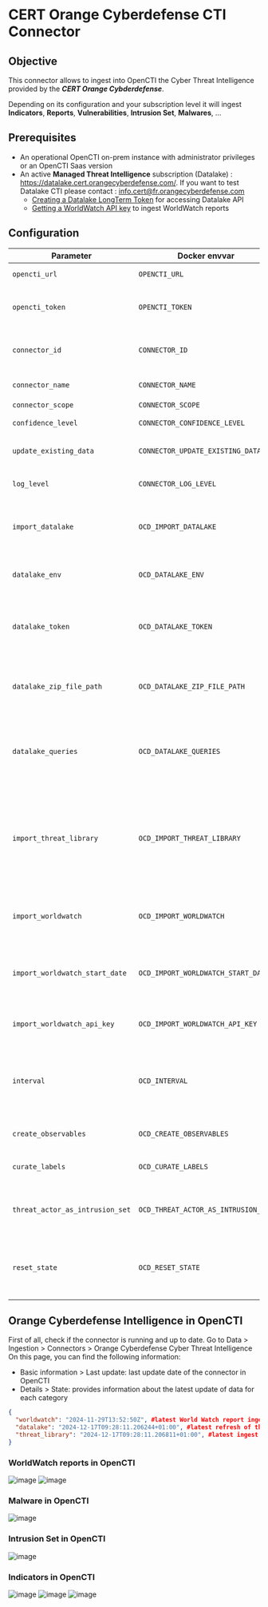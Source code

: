 # CERT Orange Cyberdefense CTI Connector

## Objective

This connector allows to ingest into OpenCTI the Cyber Threat Intelligence provided by the ***CERT Orange Cybderdefense***.

Depending on its configuration and your subscription level it will ingest **Indicators**, **Reports**, **Vulnerabilities**, **Intrusion Set**, **Malwares**, ...

## Prerequisites
- An operational OpenCTI on-prem instance with administrator privileges or an OpenCTI Saas version
- An active **Managed Threat Intelligence** subscription (Datalake) : https://datalake.cert.orangecyberdefense.com/. If you want to test Datalake CTI please contact : info.cert@fr.orangecyberdefense.com 
  - [Creating a Datalake LongTerm Token](https://datalake.cert.orangecyberdefense.com/gui/my-account) for accessing Datalake API
  - [Getting a WorldWatch API key](https://api-ww.cert.orangecyberdefense.com/api/docs) to ingest WorldWatch reports

## Configuration

| Parameter                       | Docker envvar                       | Mandatory | Description                                                                                                                                                                                                                                                     |
|---------------------------------|-------------------------------------|-----------|-----------------------------------------------------------------------------------------------------------------------------------------------------------------------------------------------------------------------------------------------------------------|
| `opencti_url`                   | `OPENCTI_URL`                       | Yes       | The URL of the OpenCTI platform.                                                                                                                                                                                                                                |
| `opencti_token`                 | `OPENCTI_TOKEN`                     | Yes       | The default admin token configured in the OpenCTI platform parameters file.                                                                                                                                                                                     |
| `connector_id`                  | `CONNECTOR_ID`                      | Yes       | A valid arbitrary `UUIDv4` that must be unique for this connector.                                                                                                                                                                                              |
| `connector_name`                | `CONNECTOR_NAME`                    | Yes       | `Orange Cyberdefense Cyber Threat Intelligence`                                                                                                                                                                                                                 |
| `connector_scope`               | `CONNECTOR_SCOPE`                   | Yes       | `ocd`                                                                                                                                                                                                                                                           |
| `confidence_level`              | `CONNECTOR_CONFIDENCE_LEVEL`        | Yes       | Set the confidence level for this data.                                                                                                                                                                                                                         |
| `update_existing_data`          | `CONNECTOR_UPDATE_EXISTING_DATA`    | Yes       | Update data already ingested into the platform.                                                                                                                                                                                                                 |
| `log_level`                     | `CONNECTOR_LOG_LEVEL`               | No        | Log output for the connector. Defaults to `INFO`.                                                                                                                                                                                                               |
| `import_datalake`               | `OCD_IMPORT_DATALAKE`               | Yes       | Set if you want to ingest indicators collections from the Datalake. Defaults to `True`.                                                                                                                                                                         |
| `datalake_env`                  | `OCD_DATALAKE_ENV`                  | No        | Set the datalake environment prod or preprod. Defaults to `prod`.                                                                                                                                                                         |
| `datalake_token`                | `OCD_DATALAKE_TOKEN`                | No        | Long Term Token used to access Datalake API. Mandatory if `OCD_IMPORT_DATALAKE` set to `True`.                                                                                                                                                                  |
| `datalake_zip_file_path`        | `OCD_DATALAKE_ZIP_FILE_PATH`        | No        | Path were temporary ZIP files will be saved. Defaults to `/opt/opencti-connector-orange-cyberdefense`.                                                                                                                                                          |
| `datalake_queries`              | `OCD_DATALAKE_QUERIES`              | No        | List of search `query_hash` for indicator's collection you want to ingest. Mandatory if `OCD_IMPORT_DATALAKE` set to `True`.                                                                                                                                    |
| `import_threat_library`         | `OCD_IMPORT_THREAT_LIBRARY`         | Yes       | If `True`, at each run the latest 500 entries (Malware, Intrusion Set, Tools, Attack Patterns, Vulnerabilities, ...) from the [Datalake Threat Library](https://datalake.cert.orangecyberdefense.com/gui/threats-library) will be ingested. Defaults to `True`. |
| `import_worldwatch`             | `OCD_IMPORT_WORLDWATCH`             | Yes       | If `True`, World Watch reports will be ingested into OpenCTI. Defaults to `True`.                                                                                                                                                                               |
| `import_worldwatch_start_date`  | `OCD_IMPORT_WORLDWATCH_START_DATE`  | No        | Start date for import of World Watch reports. Defaults to `2022-01-01`. Mandatory if `OCD_IMPORT_WORLDWATCH` set to `True`.                                                                                                                                     |
| `import_worldwatch_api_key`     | `OCD_IMPORT_WORLDWATCH_API_KEY`     | No        | WorldWatch API Key. Mandatory if `OCD_IMPORT_WORLDWATCH` set to `True`.                                                                                                                                                                                         |
| `interval`                      | `OCD_INTERVAL`                      | Yes       | Time interval in minutes defining the frequency of the data ingestion process. Minimum recommended `30`. Defaults to `30`.                                                                                                                                      |
| `create_observables`            | `OCD_CREATE_OBSERVABLES`            | No        | Create observables from indicators. Defaults to `True`.                                                                                                                                                                                                         |
| `curate_labels`                 | `OCD_CURATE_LABELS`                 | No        | Adapt Datalake CTI tags as STIX labels. Defaults to `True`.                                                                                                                                                                                                     |
| `threat_actor_as_intrusion_set` | `OCD_THREAT_ACTOR_AS_INTRUSION_SET` | No        | Transform Threat Actor objects from Datalake to Intrusion Set objects. Defaults to `True`.                                                                                                                                                                      |
| `reset_state`                   | `OCD_RESET_STATE`                   | No        | Force the use of the start date from the config instead of getting the state saved in OpenCTI. Defaults to `False`.                                                                                                                                             |

## Orange Cyberdefense Intelligence in OpenCTI

First of all, check if the connector is running and up to date.
Go to Data > Ingestion > Connectors > Orange Cyberdefense Cyber Threat Intelligence
On this page, you can find the following information:
- Basic information > Last update: last update date of the connector in OpenCTI
- Details > State: provides information about the latest update of data for each category
```json
{
  "worldwatch": "2024-11-29T13:52:50Z", #latest World Watch report ingested
  "datalake": "2024-12-17T09:28:11.206244+01:00", #latest refresh of the indicators ingested from "datalake_queries"
  "threat_library": "2024-12-17T09:28:11.206811+01:00", #latest ingest of the threat library entities
}
```
### WorldWatch reports in OpenCTI
![image](./media/Report.png)
![image](./media/Report_2.png)

### Malware in OpenCTI
![image](./media/Malware.png)

### Intrusion Set in OpenCTI
![image](./media/Intrusion_set.png)

### Indicators in OpenCTI
![image](./media/Indicator_1.png)
![image](./media/Indicator_2.png)
![image](./media/Indicator_3.png)